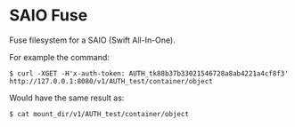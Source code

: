 SAIO Fuse
=========

Fuse filesystem for a SAIO (Swift All-In-One).

For example the command:
```
$ curl -XGET -H'x-auth-token: AUTH_tk88b37b33021546728a8ab4221a4cf8f3' http://127.0.0.1:8080/v1/AUTH_test/container/object
```

Would have the same result as:
```
$ cat mount_dir/v1/AUTH_test/container/object
```
